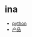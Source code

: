 # ina
- [python](https://github.com/justworld/ina/blob/master/python.md)
- [产品](https://github.com/justworld/ina/blob/master/pm.md)
